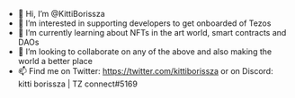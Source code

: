 - 👋 Hi, I’m @KittiBorissza
- 👀 I’m interested in supporting developers to get onboarded of Tezos
- 🌱 I’m currently learning about NFTs in the art world, smart contracts and DAOs
- 💞️ I’m looking to collaborate on any of the above and also making the world a better place
- 📫 Find me on Twitter: https://twitter.com/kittiborissza or on Discord: kitti borissza | TZ connect#5169
<!---
KittiBorissza/KittiBorissza is a ✨ special ✨ repository because its `README.md` (this file) appears on your GitHub profile.
You can click the Preview link to take a look at your changes.
--->
